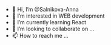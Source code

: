 - 👋 Hi, I’m @Salnikova-Anna
- 👀 I’m interested in WEB development
- 🌱 I’m currently learning React
- 💞️ I’m looking to collaborate on ...
- 📫 How to reach me ...

<!---
Salnikova-Anna/Salnikova-Anna is a ✨ special ✨ repository because its `README.md` (this file) appears on your GitHub profile.
You can click the Preview link to take a look at your changes.
--->
